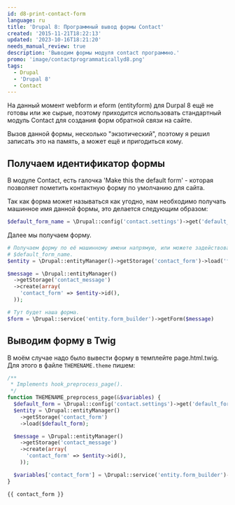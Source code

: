 ```yaml
---
id: d8-print-contact-form
language: ru
title: 'Drupal 8: Программный вывод формы Contact'
created: '2015-11-21T18:22:13'
updated: '2023-10-16T18:21:20'
needs_manual_review: true
description: 'Выводим формы модуля contact программно.'
promo: 'image/contactprogrammaticallyd8.png'
tags:
  - Drupal
  - 'Drupal 8'
  - Contact
---
```


На данный момент webform и eform (entityform) для Durpal 8 ещё не готовы или же сырые, поэтому приходится использовать стандартный модуль Contact для создания форм обратной связи на сайте.

Вызов данной формы, несколько "экзотический", поэтому я решил записать это на память, а может ещё и пригодиться кому.


## Получаем идентификатор формы


В модуле Contact, есть галочка 'Make this the default form' - которая позволяет пометить контактную форму по умолчанию для сайта.

Так как форма может называться как угодно, нам необходимо получать машинное имя данной формы, это делается следующим образом:

```php
$default_form_name = \Drupal::config('contact.settings')->get('default_form');
```

Далее мы получаем форму.

```php
# Получаем форму по её машинному имени напрямую, или можете задействовать
# $default_form_name.
$entity = \Drupal::entityManager()->getStorage('contact_form')->load('feedback');

$message = \Drupal::entityManager()
  ->getStorage('contact_message')
  ->create(array(
    'contact_form' => $entity->id(),
  ));

# Тут будет наша форма.
$form = \Drupal::service('entity.form_builder')->getForm($message)
```

## Выводим форму в Twig


В моём случае надо было вывести форму в темплейте page.html.twig. Для этого в файле `THEMENAME.theme` пишем:

```php {"header":"THEMENAME.theme"}
/**
 * Implements hook_preprocess_page().
 */
function THEMENAME_preprocess_page(&$variables) {
  $default_form = \Drupal::config('contact.settings')->get('default_form');
  $entity = \Drupal::entityManager()
    ->getStorage('contact_form')
    ->load($default_form);

  $message = \Drupal::entityManager()
    ->getStorage('contact_message')
    ->create(array(
      'contact_form' => $entity->id(),
    ));

  $variables['contact_form'] = \Drupal::service('entity.form_builder')->getForm($message);
}
```

```twig {"header":"page.html.twig"}
{{ contact_form }}
```
